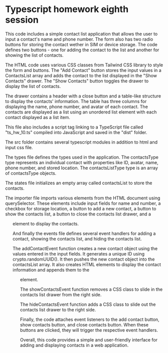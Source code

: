 # Typescript homework eighth session

This code includes a simple contact list application that allows the user to input a contact's name and phone number. The form also has two radio buttons for storing the contact wether in SIM or device storage. The code defines two buttons - one for adding the contact to the list and another for showing the list of contacts.

The HTML code uses various CSS classes from Tailwind CSS library to style the form and buttons. The "Add Contact" button stores the input values in a ContactsList array and adds the contact to the list displayed in the "Show Contacts" drawer. The "Show Contacts" button toggles the drawer to display the list of contacts.

The drawer contains a header with a close button and a table-like structure to display the contacts' information. The table has three columns for displaying the name, phone number, and avatar of each contact. The contacts are displayed as a list using an unordered list element with each contact displayed as a list item.

This file also includes a script tag linking to a TypeScript file called "ts_hw_10.ts" compiled into JavaScript and saved in the "dist" folder.

The src folder contains several typescript modules in addition to html and input css file.

The types file defines the types used in the application. The contactsType type represents an individual contact with properties like ID, avatar, name, phone number, and stored location. The contactsListType type is an array of contactsType objects.

The states file initializes an empty array called contactsList to store the contacts.

The importer file imports various elements from the HTML document using querySelector. These elements include input fields for name and number, a checkbox for storage location, a button to add a new contact, a button to show the contacts list, a button to close the contacts list drawer, and a <ul> element to display the contacts.

And finally the events file defines several event handlers for adding a contact, showing the contacts list, and hiding the contacts list.

The addContactEvent function creates a new contact object using the values entered in the input fields. It generates a unique ID using crypto.randomUUID(). It then pushes the new contact object into the contactsList array. It also creates HTML elements to display the contact information and appends them to the <ul> element.

The showContactsEvent function removes a CSS class to slide in the contacts list drawer from the right side.

The hideContactsEvent function adds a CSS class to slide out the contacts list drawer to the right side.

Finally, the code attaches event listeners to the add contact button, show contacts button, and close contacts button. When these buttons are clicked, they will trigger the respective event handlers.

Overall, this code provides a simple and user-friendly interface for adding and displaying contacts in a web application.

